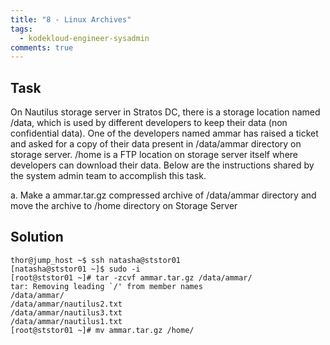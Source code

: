 ```yaml
---
title: "8 - Linux Archives"
tags:
  - kodekloud-engineer-sysadmin
comments: true
---
```


## Task

On Nautilus storage server in Stratos DC, there is a storage location named /data, which is used by different developers to keep their data (non confidential data). One of the developers named ammar has raised a ticket and asked for a copy of their data present in /data/ammar directory on storage server. /home is a FTP location on storage server itself where developers can download their data. Below are the instructions shared by the system admin team to accomplish this task.



a. Make a ammar.tar.gz compressed archive of /data/ammar directory and move the archive to /home directory on Storage Server


## Solution

```shell
thor@jump_host ~$ ssh natasha@ststor01
[natasha@ststor01 ~]$ sudo -i
[root@ststor01 ~]# tar -zcvf ammar.tar.gz /data/ammar/
tar: Removing leading `/' from member names
/data/ammar/
/data/ammar/nautilus2.txt
/data/ammar/nautilus3.txt
/data/ammar/nautilus1.txt
[root@ststor01 ~]# mv ammar.tar.gz /home/
```
